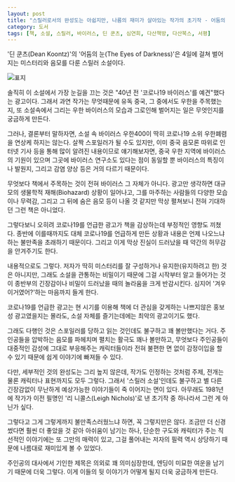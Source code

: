 ```yaml
---
layout: post
title: "스릴러로서의 완성도는 아쉽지만, 나름의 재미가 살아있는 작가의 초기작 - 어둠의 눈"
category: 도서
tags: [책, 소설, 스릴러, 바이러스, 딘 쿤츠, 심연희, 다산책방, 다산북스, 서평]
---
```


'딘 쿤츠(Dean Koontz)'의
'어둠의 눈(The Eyes of Darkness)'은
4일에 걸쳐 벌어지는 미스터리와 음모를 다룬 스릴러 소설이다.

![표지](https://lh3.googleusercontent.com/Aahx5k6Me_40wbQsqC9rS7TwU3QPvhCydXgSYgqIOJQIzZ_QM79n-X_tzXtHKghCiAC9iIcQbF5mpA=s480)

솔직히 이 소설에서 가장 눈길을 끄는 것은
"40년 전 '코로나19 바이러스'를 예견"했다는 광고이다.
그래서 과연 작가는 무엇때문에 유독 중국, 그 중에서도 우한을 주목했는지,
또 소설속에서 그리는 우한 바이러스의 모습과 그로인해 벌어지는 일은 무엇인지를 궁금하게 만든다.

그러나, 결론부터 말하자면, 소설 속 바이러스 우한400이 딱히 코로나19 소위 우한폐렴을 연상케 하지는 않는다.
살짝 스포일러가 될 수도 있지만,
이미 중국 음모론 따위로 인터넷 기사 등을 통해 많이 알려진 내용이므로 얘기해보자면,
중국 우한 지역에 바이러스의 기원이 있으며 그곳에 바이러스 연구소도 있다는 점이 동일할 뿐
바이러스의 특징이나 발원지, 그리고 감염 양상 등은 거의 다르기 때문이다.

무엇보다 책에서 주목하는 것이 전혀 바이러스 그 자체가 아니다.
광고만 생각하면 대규모의 생물학적 재해(Biohazard) 상황이 일어나고,
그를 마주하는 사람들의 다양한 모습이나 무력감,
그리고 그 뒤에 숨은 음모 등이 나올 것 같지만
막상 펼쳐보니 전혀 기대하던 그런 책은 아니었다.

그렇다보니 오히려 코로나19를 언급한 광고가 책을 감상하는데 부정적인 영향도 끼쳤다.
종반에 이를때까지도 대체 코로나19를 언급하게 만든 상황과 내용은 언제 나오느냐 하는 불만족을 초래하기 때문이다.
그리고 이게 막상 진실이 드러났을 때 약간의 허무감을 안겨주기도 한다.

내용적으로도 그렇다.
저자가 딱히 미스터리를 잘 구성하거나 유지한(유지하려고 한) 것은 아니지만,
그래도 소설을 관통하는 비밀이기 때문에
그걸 시작부터 알고 들어가는 것이 종반부의 긴장감이나 비밀이 드러났을 때의 놀라움을 크게 반감시킨다.
심지어 '겨우 이거였어?'하는 마음까지 들게 한다.

코로나19를 언급한 광고는
현 시기를 이용해 책에 더 관심을 갖게하는 나쁘지않은 홍보성 광고였을지는 몰라도,
소설 자체를 즐기는데에는 최악의 광고이기도 했다.

그래도 다행인 것은 스포일러를 당하고 읽는 것인데도 불구하고 꽤 볼만했다는 거다.
주인공들을 압박하는 음모를 파헤치며 펼치는 활극도 꽤나 볼만하고,
무엇보다 주인공들이 대중적인 감성에 그대로 부응해주는 캐릭터들이라
전혀 불편한 면 없이 감정이입을 할 수 있기 때문에
쉽게 이야기에 빠져들 수 있다.

다만, 세부적인 것의 완성도는 그리 높지 않은데,
작가도 인정하는 것처럼 주제, 전개는 물론 캐릭터나 표현까지도 모두 그렇다.
그래서 '스릴러 소설'인데도 불구하고 별 다른 긴장감없이 무난하게 예상가능한 이야기들이 죽 이어지는 면이 있다.
아무래도 1981년에 작가가 이전 필명인 '리 니콜스(Leigh Nichols)'로 낸 초기작 중 하나라서 그런 게 아닌가 싶다.

그렇다고 그게 그렇게까지 불만족스러웠느냐 하면, 꼭 그렇지만은 않다.
조금만 더 신경썼다면 훨씬 더 좋았을 것 같아 아쉬움이 남기는 하나,
단순한 구도와 캐릭터가 주는 직선적인 이야기에는 또 그만의 매력이 있고,
그걸 풀어내는 저자의 필력 역시 상당하기 때문에
나름대로 재미있게 볼 수 있었다.

주인공의 대사에서 기인한 제목은 의외로 꽤 의미심장한데,
엔딩이 미묘한 여운을 남기기 때문에 더욱 그렇다.
이게 이들의 뒷 이야기가 어떻게 될지 더욱 궁금하게 만든다.

